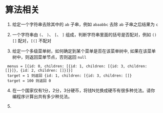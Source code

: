 # 算法相关

1. 给定一个字符串去除其中的 `ab` 子串，例如 `abaabbc` 去除 `ab` 子串之后结果为 `c`

2. 一个字符串由  `(`、 `)`、 `[`、 `]` 组成，判断字符串里面的括号是否配对，例如 `()[]` 配对，`[(]` 不配对

3. 给定一个多级菜单树，如何确定到某个菜单是否在该菜单树中, 如果在该菜单树中，则返回菜单节点，否则返回 `null`

```
 menus = [{id: 0, children: [{id: 1, children: [{id: 3, children: []}]}, {id: 2, children: []}]}]
 target = 1 则返回 {id: 1, children: [{id: 3, children: []}
 target = 100 则返回 0
```

4. 在一个国家仅有1分，2分，3分硬币，将钱N兑换成硬币有很多种兑法。请你编程序计算出共有多少种兑法。

5. 
